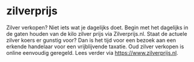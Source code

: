 # zilverprijs
Zilver verkopen? Niet iets wat je dagelijks doet. Begin met het dagelijks in de gaten houden van de kilo zilver prijs via Zilverprijs.nl. Staat de actuele zilver koers er gunstig voor? Dan is het tijd voor een bezoek aan een erkende handelaar voor een vrijblijvende taxatie. Oud zilver verkopen is online eenvoudig geregeld. Lees verder via https://www.zilverprijs.nl.
